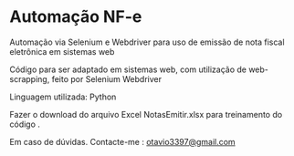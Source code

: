 # Automação NF-e
Automação via Selenium e Webdriver para uso de emissão de nota fiscal eletrônica em sistemas web

Código para ser adaptado em sistemas web, com utilização de web-scrapping, feito por Selenium Webdriver

Linguagem utilizada: Python

Fazer o download do arquivo Excel NotasEmitir.xlsx para treinamento do código .

Em caso de dúvidas. Contacte-me : otavio3397@gmail.com

 
